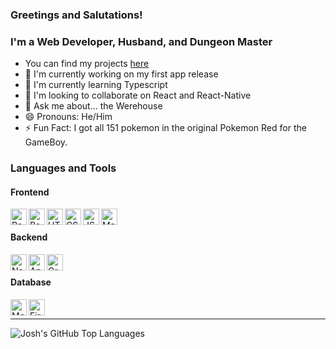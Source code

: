 ### Greetings and Salutations!

### I'm a Web Developer, Husband, and Dungeon Master
- You can find my projects [here](https://porfolio.cursedtale.com)
- 🔭 I'm currently working on my first app release
- 🌱 I'm currently learning Typescript
- 👯 I'm looking to collaborate on React and React-Native
- 💬 Ask me about... the Werehouse
- 😄 Pronouns: He/Him
- ⚡ Fun Fact: I got all 151 pokemon in the original Pokemon Red for the GameBoy.

### Languages and Tools
#### Frontend
<img align="left" alt="React" width="26px" src="https://img.icons8.com/office/30/000000/react.png" /> 
<img align="left" alt="React Native" width="26px" src="https://img.icons8.com/nolan/64/react-native.png" /> 
<img align="left" alt="HTML" width="26px" src="https://img.icons8.com/color/48/000000/html-5--v1.png" /> 
<img align="left" alt="CSS" width="26px" src="https://img.icons8.com/color/48/000000/css3.png" /> 
<img align="left" alt="JS" width="26px" src="https://img.icons8.com/color/48/000000/javascript--v1.png" /> 
<img align="left" alt="Material-Ui" width="26px" src="https://img.icons8.com/color/48/000000/material-ui.png" /> 
<br />

#### Backend
<img align="left" alt="Node.js" width="26px" src="https://img.icons8.com/color/48/000000/nodejs.png" />
<img align="left" alt="Apollo" width="26px" src="https://img.icons8.com/color/48/000000/apollo.png" />
<img align="left" alt="GraphQL" width="26px" src="https://img.icons8.com/color/48/000000/graphql.png" />
<br />

#### Database
<img align="left" alt="MongoDB" width="26px" src="https://img.icons8.com/color/48/000000/mongodb.png" />
<img align="left" alt="Firebase" width="26px" src="https://img.icons8.com/color/48/000000/firebase.png" />
<br />

---

<img align="left" alt="Josh's GitHub Top Languages" src="https://github-readme-stats.vercel.app/api/top-langs/?username=joshua-richardson-88" />

